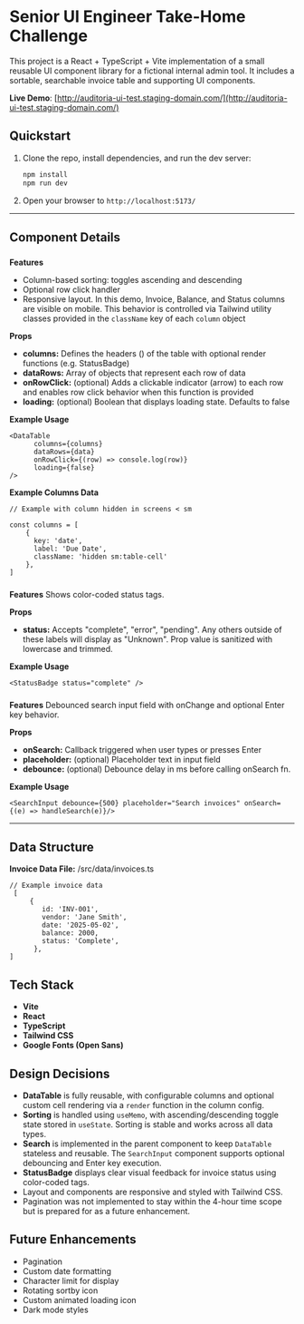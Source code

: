 # Senior UI Engineer Take-Home Challenge
This project is a React + TypeScript + Vite implementation of a small reusable UI component library for a fictional internal admin tool. It includes a sortable, searchable invoice table and supporting UI components.

**Live Demo**: [http://auditoria-ui-test.staging-domain.com/](http://auditoria-ui-test.staging-domain.com/)

## Quickstart

1. Clone the repo, install dependencies, and run the dev server:
   ```bash
   npm install
   npm run dev
   ```

2. Open your browser to `http://localhost:5173/`
-------------
## Component Details

### <DataTable />
**Features**
- Column-based sorting: toggles ascending and descending
- Optional row click handler
- Responsive layout. In this demo, Invoice, Balance, and Status columns are visible on mobile. This behavior is controlled via Tailwind utility classes provided in the `className` key of each `column` object

**Props**
- **columns:** Defines the headers (<thead><th>) of the table with optional render functions (e.g. StatusBadge)
- **dataRows:** Array of objects that represent each row of data
- **onRowClick:**  (optional) Adds a clickable indicator (arrow) to each row and enables row click behavior when this function is provided
- **loading:**  (optional) Boolean that displays loading state. Defaults to false

**Example Usage**
```
<DataTable
      columns={columns}
      dataRows={data}
      onRowClick={(row) => console.log(row)}
      loading={false}
/>
```

**Example Columns Data**
```
// Example with column hidden in screens < sm

const columns = [
    {
      key: 'date',
      label: 'Due Date',
      className: 'hidden sm:table-cell'
    },
]
```


### <StatusBadge />
**Features**
Shows color-coded status tags.

**Props**
- **status:** Accepts "complete", "error", "pending". Any others outside of these labels will display as "Unknown". Prop value is sanitized with lowercase and trimmed.

**Example Usage**
```
<StatusBadge status="complete" /> 
```


### <SearchInput />
**Features**
Debounced search input field with onChange and optional Enter key behavior.

**Props**
- **onSearch:** Callback triggered when user types or presses Enter
- **placeholder:** (optional) Placeholder text in input field
- **debounce:** (optional) Debounce delay in ms before calling onSearch fn.

**Example Usage**
```
<SearchInput debounce={500} placeholder="Search invoices" onSearch={(e) => handleSearch(e)}/> 
```
-------------

## Data Structure
**Invoice Data File:** /src/data/invoices.ts
```
// Example invoice data 
 [
     {
        id: 'INV-001',
        vendor: 'Jane Smith',
        date: '2025-05-02',
        balance: 2000,
        status: 'Complete',
      },
]
```
##  Tech Stack
- **Vite**
- **React**
- **TypeScript**
- **Tailwind CSS**
- **Google Fonts (Open Sans)**

## Design Decisions

- **DataTable** is fully reusable, with configurable columns and optional custom cell rendering via a `render` function in the column config.
- **Sorting** is handled using `useMemo`, with ascending/descending toggle state stored in `useState`. Sorting is stable and works across all data types.
- **Search** is implemented in the parent component to keep `DataTable` stateless and reusable. The `SearchInput` component supports optional debouncing and Enter key execution.
- **StatusBadge** displays clear visual feedback for invoice status using color-coded tags.
- Layout and components are responsive and styled with Tailwind CSS.
- Pagination was not implemented to stay within the 4-hour time scope but is prepared for as a future enhancement.

## Future Enhancements
- Pagination
- Custom date formatting
- Character limit for display
- Rotating sortby icon
- Custom animated loading icon
- Dark mode styles